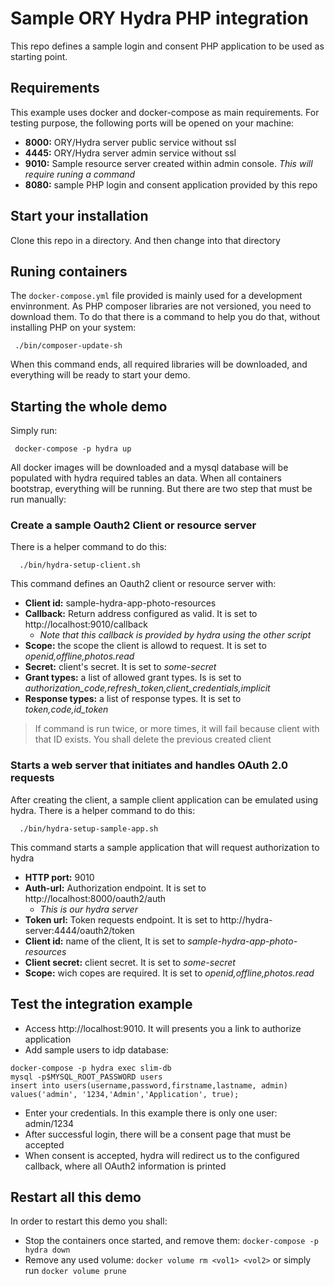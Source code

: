 # Sample ORY Hydra PHP integration

This repo defines a sample login and consent PHP application to be used as
starting point.

## Requirements

This example uses docker and docker-compose as main requirements. For testing
purpose, the following ports will be opened on your machine:

* **8000:** ORY/Hydra server public service without ssl
* **4445:** ORY/Hydra server admin service without ssl
* **9010:** Sample resource server created within admin console. _This will require
  runing a command_
* **8080:** sample PHP login and consent application provided by this repo

## Start your installation

Clone this repo in a directory. And then change into that directory

## Runing containers

The `docker-compose.yml` file provided is mainly used for a development envinronment.
As PHP composer libraries are not versioned, you need to download them. To do
that there is a command to help you do that, without installing PHP on your
system:

```
 ./bin/composer-update-sh
```

When this command ends, all required libraries will be downloaded, and
everything will be ready to start your demo.

## Starting the whole demo

Simply run:

```
 docker-compose -p hydra up
```

All docker images will be downloaded and a mysql database will be populated with
hydra required tables an data. When all containers bootstrap, everything will be
running. But there are two step that must be run manually:

### Create a sample Oauth2 Client or resource server

There is a helper command to do this:

```
  ./bin/hydra-setup-client.sh
```

This command defines an Oauth2 client or resource server with:

* **Client id:** sample-hydra-app-photo-resources
* **Callback:** Return address configured as valid. It is set to http://localhost:9010/callback
  * _Note that this callback is provided by hydra using the other script_
* **Scope:** the scope the client is allowd to request. It is set to
  _openid,offline,photos.read_
* **Secret:** client's secret. It is set to _some-secret_
* **Grant types:** a list of allowed grant types. Is is set to
  _authorization_code,refresh_token,client_credentials,implicit_
* **Response types:** a list of response types. It is set to _token,code,id_token_

> If command is run twice, or more times, it will fail because client with that
> ID exists. You shall delete the previous created client

### Starts a web server that initiates and handles OAuth 2.0 requests

After creating the client, a sample client application can be emulated using hydra.
There is a helper command to do this:

```
  ./bin/hydra-setup-sample-app.sh
```

This command starts a sample application that will request authorization to
hydra

* **HTTP port:** 9010
* **Auth-url:** Authorization endpoint. It is set to http://localhost:8000/oauth2/auth
  * _This is our hydra server_
* **Token url:** Token requests endpoint. It is set to http://hydra-server:4444/oauth2/token
* **Client id:** name of the client, It is set to _sample-hydra-app-photo-resources_
* **Client secret:** client secret. It is set to _some-secret_
* **Scope:** wich copes are required. It is set to _openid,offline,photos.read_


## Test the integration example

* Access http://localhost:9010. It will presents you a link to authorize
  application
* Add sample users to idp database:

```
docker-compose -p hydra exec slim-db
mysql -p$MYSQL_ROOT_PASSWORD users
insert into users(username,password,firstname,lastname, admin) values('admin', '1234,'Admin','Application', true);
```

* Enter your credentials. In this example there is only one user: admin/1234
* After successful login, there will be a consent page that must be accepted
* When consent is accepted, hydra will redirect us to the configured callback,
  where all OAuth2 information is printed

## Restart all this demo

In order to restart this demo you shall:

* Stop the containers once started, and remove them: `docker-compose -p hydra
  down`
* Remove any used volume: `docker volume rm <vol1> <vol2>` or simply run `docker
  volume prune`



